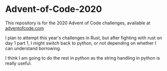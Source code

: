 # Advent-of-Code-2020

This repository is for the 2020 Advent of Code challenges, available at [adventofcode.com](https://adventofcode.com/) 

I plan to attempt this year's challenges in Rust, but after fighting with rust
on day 1 part 1, I might switch back to python, or not depending on whether I can understand borrowing.

I think I am going to do the rest in python as the string handling in python is really useful.
